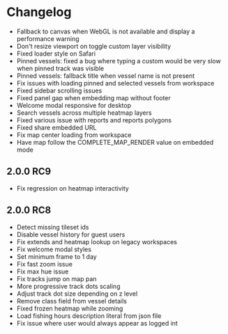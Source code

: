 # Changelog

- Fallback to canvas when WebGL is not available and display a performance warning
- Don't resize viewport on toggle custom layer visibility
- Fixed loader style on Safari
- Pinned vessels: fixed a bug where typing a custom would be very slow when pinned track was visible
- Pinned vessels: fallback title when vessel name is not present
- Fix issues with loading pinned and selected vessels from workspace
- Fixed sidebar scrolling issues
- Fixed panel gap when embedding map without footer
- Welcome modal responsive for desktop
- Search vessels across multiple heatmap layers
- Fixed various issue with reports and reports polygons
- Fixed share embedded URL
- Fix map center loading from workspace
- Have map follow the COMPLETE_MAP_RENDER value on embedded mode

## 2.0.0 RC9
- Fix regression on heatmap interactivity

## 2.0.0 RC8
- Detect missing tileset ids
- Disable vessel history for guest users
- Fix extends and heatmap lookup on legacy workspaces
- Fix welcome modal styles
- Set minimum frame to 1 day
- Fix fast zoom issue
- Fix max hue issue
- Fix tracks jump on map pan
- More progressive track dots scaling
- Adjust track dot size depending on z level
- Remove class field from vessel details
- Fixed frozen heatmap while zooming
- Load fishing hours description literal from json file
- Fix issue where user would always appear as logged int
